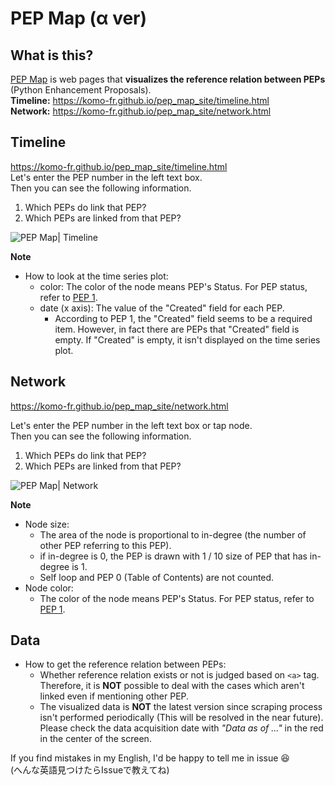 # PEP Map (α ver)
## What is this?
<a href="https://komo-fr.github.io/pep_map_site/" target="_blank">PEP Map</a> is web pages that **visualizes the reference relation between PEPs** (Python Enhancement Proposals).   
**Timeline:** https://komo-fr.github.io/pep_map_site/timeline.html   
**Network:** https://komo-fr.github.io/pep_map_site/network.html   
 
## Timeline
https://komo-fr.github.io/pep_map_site/timeline.html   
Let's enter the PEP number in the left text box.   
Then you can see the following information.   
1. Which PEPs do link that PEP?
2. Which PEPs are linked from that PEP?

<img src="https://komo-fr.github.io/pep_map_site/image/pep_map_timeline_capture.png" alt="PEP Map| Timeline " title="PEP Map | Timeline">

**Note**
- How to look at the time series plot:
	+ color: The color of the node means PEP's Status. For PEP status, refer to [PEP 1](https://www.python.org/dev/peps/pep-0001/).
	+ date (x axis): The value of the "Created" field for each PEP.
		* According to PEP 1, the "Created" field seems to be a required item. However, in fact there are PEPs that "Created" field is empty. If "Created" is empty, it isn't displayed on the time series plot.
		
## Network
https://komo-fr.github.io/pep_map_site/network.html   

Let's enter the PEP number in the left text box or tap node.   
Then you can see the following information.   
1. Which PEPs do link that PEP?
2. Which PEPs are linked from that PEP?

<img src="https://komo-fr.github.io/pep_map_site/image/network_capture.png" alt="PEP Map| Network" title="PEP Map | Network">

**Note**
- Node size: 
    + The area of the node is proportional to in-degree (the number of other PEP referring to this PEP).
    + if in-degree is 0, the PEP is drawn with 1 / 10 size of PEP that has in-degree is 1.
    + Self loop and PEP 0 (Table of Contents) are not counted.
- Node color:
    + The color of the node means PEP's Status. For PEP status, refer to [PEP 1](https://www.python.org/dev/peps/pep-0001/).
    
## Data
- How to get the reference relation between PEPs:
	+ Whether reference relation exists or not is judged based on `<a>` tag. Therefore, it is **NOT** possible to deal with the cases which aren't linked even if mentioning other PEP.
	+ The visualized data is **NOT** the latest version since scraping process isn't performed periodically (This will be resolved in the near future). Please check the data acquisition date with *"Data as of ..."* in the red in the center of the screen.

If you find mistakes in my English, I'd be happy to tell me in issue 😆   
(へんな英語見つけたらIssueで教えてね)
